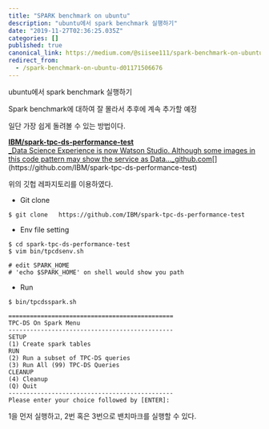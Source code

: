 ```yaml
---
title: "SPARK benchmark on ubuntu"
description: "ubuntu에서 spark benchmark 실행하기"
date: "2019-11-27T02:36:25.035Z"
categories: []
published: true
canonical_link: https://medium.com/@siisee111/spark-benchmark-on-ubuntu-d01171506676
redirect_from:
  - /spark-benchmark-on-ubuntu-d01171506676
---
```


ubuntu에서 spark benchmark 실행하기

Spark benchmark에 대하여 잘 몰라서 추후에 계속 추가할 예정

일단 가장 쉽게 돌려볼 수 있는 방법이다.

[**IBM/spark-tpc-ds-performance-test**  
_Data Science Experience is now Watson Studio. Although some images in this code pattern may show the service as Data…_github.com](https://github.com/IBM/spark-tpc-ds-performance-test "https://github.com/IBM/spark-tpc-ds-performance-test")[](https://github.com/IBM/spark-tpc-ds-performance-test)

위의 깃헙 레파지토리를 이용하였다.

-   Git clone

```
$ git clone   https://github.com/IBM/spark-tpc-ds-performance-test
```

-   Env file setting

```
$ cd spark-tpc-ds-performance-test
$ vim bin/tpcdsenv.sh

# edit SPARK_HOME
# 'echo $SPARK_HOME' on shell would show you path
```

-   Run

```
$ bin/tpcdsspark.sh

==============================================
TPC-DS On Spark Menu
----------------------------------------------
SETUP
(1) Create spark tables
RUN
(2) Run a subset of TPC-DS queries
(3) Run All (99) TPC-DS Queries
CLEANUP
(4) Cleanup
(Q) Quit
----------------------------------------------
Please enter your choice followed by [ENTER]:
```

1을 먼저 실행하고, 2번 혹은 3번으로 밴치마크를 실행할 수 있다.
